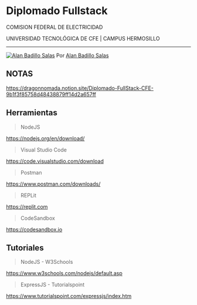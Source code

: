 # Diplomado Fullstack

COMISION FEDERAL DE ELECTRICIDAD 

UNIVERSIDAD TECNOLÓGICA DE CFE | CAMPUS HERMOSILLO

---

[![Alan Badillo Salas](https://avatars.githubusercontent.com/u/79223578?s=40&v=4 "Alan Badillo Salas")](https://github.com/dragonnomada) Por [Alan Badillo Salas](https://github.com/dragonnomada)

## NOTAS

https://dragonnomada.notion.site/Diplomado-FullStack-CFE-9b1f3f85758d48438879ff14d2a657ff

## Herramientas

> NodeJS

https://nodejs.org/en/download/

> Visual Studio Code

https://code.visualstudio.com/download

> Postman

https://www.postman.com/downloads/

> REPLit

https://replit.com

> CodeSandbox

https://codesandbox.io

## Tutoriales

> NodeJS - W3Schools

https://www.w3schools.com/nodejs/default.asp

> ExpressJS - Tutorialspoint

https://www.tutorialspoint.com/expressjs/index.htm
